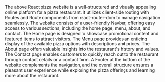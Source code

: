 The above React pizza website is a well-structured and visually appealing online platform for a pizza restaurant. It utilizes client-side routing with Routes and Route components from react-router-dom to manage navigation seamlessly. 
The website consists of a user-friendly Navbar, offering easy access to various sections, including the home page, menu, about, and contact. 
The Home page is designed to showcase promotional content and featured items to attract visitors. 
The Menu page provides an enticing display of the available pizza options with descriptions and prices. 
The About page offers valuable insights into the restaurant's history and values. 
The Contact page enables customers to quickly reach out to the restaurant through contact details or a contact form. 
A Footer at the bottom of the website complements the navigation, and the overall structure ensures a pleasant user experience while exploring the pizza offerings and learning more about the restaurant.